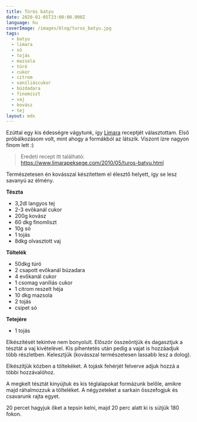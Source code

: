 ```yaml
---
title: Túrós batyu
date: 2020-01-05T23:00:00.000Z
language: hu
coverImage: /images/blog/turos_batyu.jpg
tags:
  - batyu
  - limara
  - só
  - tojás
  - mazsola
  - túró
  - cukor
  - citrom
  - vaníliáscukor
  - búzdadara
  - finomiszt
  - vaj
  - kovász
  - tej
layout: mdx
---
```

Ezúttal egy kis édességre vágytunk, így [Limara](https://www.limarapeksege.com/) receptjét választottam. Első próbálkozásom volt, mint ahogy a formákból az látszik. Viszont ízre nagyon finom lett :)

> Eredeti recept itt található: <https://www.limarapeksege.com/2010/05/turos-batyu.html>

Természetesen én kovásszal készítettem el élesztő helyett, így se lesz savanyú az élmény.

**Tészta**

* 3,2dl langyos tej
* 2-3 evőkanál cukor
* 200g kovász
* 60 dkg finomliszt
* 10g só
* 1 tojás
* 8dkg olvasztott vaj

**Töltelék**

* 50dkg túró
* 2 csapott evőkanál búzadara
* 4 evőkanál cukor
* 1 csomag vaníliás cukor
* 1 citrom reszelt héja
* 10 dkg mazsola
* 2 tojás
* csipet só

**Tetejére**

* 1 tojás

Elkészítését tekintve nem bonyolult. Először összeöntjük és dagasztjuk a tésztát a vaj kivételével. Kis pihentetés után pedig a vajat is hozzáadjuk több részletben. Kelesztjük (kovásszal természetesen lassabb lesz a dolog). 

Elkészítjük közben a töltekéket. A tojásk fehérjét felverve adjuk hozzá a többi hozzávalóhoz. 

A megkelt tésztát kinyújtuk és kis téglalapokat formázunk belőle, amikre majd ráhalmozzuk a tölteléket. A négyzeteket a sarkain összefogjuk és csavarunk rajta egyet.

20 percet hagyjuk őket a tepsin kelni, majd 20 perc alatt ki is sütjük 180 fokon.